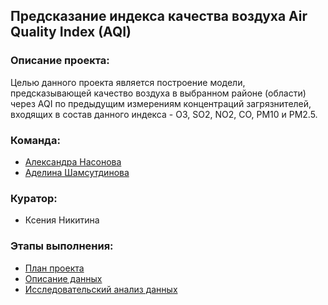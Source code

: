 ## Предсказание индекса качества воздуха Air Quality Index (AQI)

### Описание проекта: 
Целью данного проекта является построение модели, предсказывающей качество воздуха в выбранном районе (области) через AQI по предыдущим измерениям концентраций загрязнителей, входящих в состав данного индекса - О3, SO2, NO2, CO, PM10 и PM2.5. 

### Команда:
- [Александра Насонова](https://github.com/AlexandraNasonova)
- [Аделина Шамсутдинова](https://github.com/Adele-Kim)

### Куратор:
- Ксения Никитина

### Этапы выполнения:
* [План проекта](https://github.com/AlexandraNasonova/air_pollution_predict/blob/master/docs/Plan.pdf)
* [Описание данных](https://github.com/AlexandraNasonova/air_pollution_predict/blob/master/docs/Datasources.pdf)
* [Исследовательский анализ данных](https://github.com/AlexandraNasonova/air_pollution_predict/blob/master/docs/EDA.pdf)